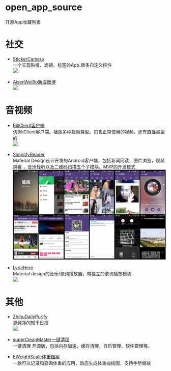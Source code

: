 # open_app_source
开源App收藏列表

# 社交
- [StickerCamera](https://github.com/Skykai521/StickerCamera)<br/>
  一个实现贴纸、滤镜、标签的App.很多自定义控件<br/>
  ![](https://github.com/Skykai521/StickerCamera/blob/master/screenshot/Screenshot_01.gif)

- [AisenWeiBo新浪微博](https://github.com/wangdan/AisenWeiBo)<br/>
  ![](https://raw.githubusercontent.com/wangdan/AisenWeibo/master/resource/aisen1.gif)

# 音视频

- [BiliClient客户端](https://github.com/android-cjj/BiliClient)<br/>
  仿BiliClient客户端。播放多种视频类型。包含正常使用的视频。还有直播类型的<br/>
![](https://camo.githubusercontent.com/33d99a3ca4afc9b1691eb124a97979aebaa25177/687474703a2f2f7777772e61706b6275732e636f6d2f646174612f6174746163686d656e742f616c62756d2f3230313530352f32362f313634303330656e396e623472736d736f396e7170632e706e67)

- [SimplifyReader](https://github.com/SkillCollege/SimplifyReader)<br/>
  Material Design设计开发的Android客户端，包括新闻简读，图片浏览，视频爽看 ，音乐轻听以及二维码扫描五个子模块。MVP的开发模式<br/>
  ![](https://raw.githubusercontent.com/SkillCollege/server/master/SimplifyReader/images/all_in_one.jpg)

- [LyricHere](https://github.com/SkillCollege/SimplifyReader)<br/>
  Material design的音乐/歌词播放器，带独立的歌词播放模块<br/>
  ![](https://github.com/markzhai/LyricHere/blob/master/art/Screenshot_2015-09-12-23-14-37.jpg)

# 其他
- [ZhihuDailyPurify](https://github.com/izzyleung/ZhihuDailyPurify)<br/>
   更纯净的知乎日报<br/>
  ![](https://raw.githubusercontent.com/izzyleung/ZhihuDailyPurify/master/ZhihuDailyPurify.png)

- [superCleanMaster一键清理](https://github.com/joyoyao/superCleanMaster/blob/master/screenshot/home.jpg)<br/>
   一键清理 开源版，包括内存加速，缓存清理，自启管理，软件管理等。<br/>

- [EWeightScale体重档案](https://github.com/Jhuster/EWeightScale)<br/>
一款可以记录和查询体重的应用，动态生成体重曲线图，支持手势缩放<br/>
